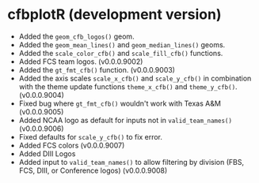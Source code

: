 # cfbplotR (development version)

* Added the `geom_cfb_logos()` geom.
* Added the `geom_mean_lines()` and `geom_median_lines()` geoms.
* Added the `scale_color_cfb()` and `scale_fill_cfb()` functions. 
* Added FCS team logos. (v0.0.0.9002)
* Added the `gt_fmt_cfb()` function. (v0.0.0.9003)
* Added the axis scales `scale_x_cfb()` and `scale_y_cfb()` in combination with the theme update functions `theme_x_cfb()` and `theme_y_cfb()`. (v0.0.0.9004)
* Fixed bug where `gt_fmt_cfb()` wouldn't work with Texas A&M (v0.0.0.9005)
* Added NCAA logo as default for inputs not in `valid_team_names()`(v0.0.0.9006)
* Fixed defaults for `scale_y_cfb()` to fix error.
* Added FCS colors (v0.0.0.9007)
* Added DIII Logos
* Added input to `valid_team_names()` to allow filtering by division (FBS, FCS, DIII, or Conference logos) (v0.0.0.9008)
